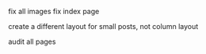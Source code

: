 fix all images
fix index page

create a different layout for small posts, not column layout

audit all pages
